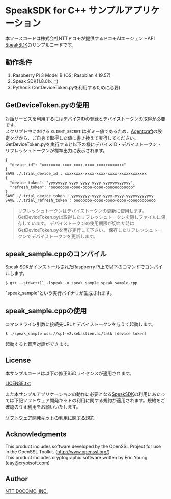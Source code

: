 # SpeakSDK for C++ サンプルアプリケーション
本ソースコードは株式会社NTTドコモが提供するドコモAIエージェントAPI [SpeakSDK](https://github.com/docomoDeveloperSupport/speak-cpp-sdk)のサンプルコードです。


## 動作条件
1. Raspberry Pi 3 Model B (OS: Raspbian 4.19.57)
1. Speak SDK(1.8.0以上)
1. Python3 (GetDeviceToken.pyを利用するために必要)

## GetDeviceToken.pyの使用
対話サービスを利用するにはデバイスIDの登録とデバイストークンの取得が必要です。  
スクリプト中における `CLIENT_SECRET` はダミー値であるため、[Agentcraft](http://agentcraft.sebastien.ai/)の設定タグから、ご自身で取得した値に書き換えて実行してください。
GetDeviceToken.pyを実行すると以下の様にデバイスID・デバイストークン・リフレッシュトークンが標準出力に表示されます。

```
{
  "device_id": "xxxxxxxx-xxxx-xxxx-xxxx-xxxxxxxxxxxx"
}
SAVE ./.trial_device_id : xxxxxxxx-xxxx-xxxx-xxxx-xxxxxxxxxxxx
{
  "device_token": "yyyyyyyy-yyyy-yyyy-yyyy-yyyyyyyyyyyy",
  "refresh_token": "oooooooo-oooo-oooo-oooo-oooooooooooo"
}
SAVE ./.trial_device_token : yyyyyyyy-yyyy-yyyy-yyyy-yyyyyyyyyyyy
SAVE ./.trial_refresh_token : oooooooo-oooo-oooo-oooo-oooooooooooo
```

> リフレッシュトークンはデバイストークンの更新に使用します。  
GetDeviceToken.pyは取得したリフレッシュトークンを隠しファイルに保存しています。
デバイストークンの使用期限が切れた時はGetDeviceToken.pyを再び実行して下さい。
保存したリフレッシュトークンでデバイストークンを更新します。


## speak_sample.cppのコンパイル

Speak SDKがインストールされたRaspberry Pi上で以下のコマンドでコンパイルします。

```
$ g++ --std=c++11 -lspeak -o speak_sample speak_sample.cpp
```

"speak_sample"という実行バイナリが生成されます。


## speak_sample.cppの使用

コマンドライン引数に接続先URLとデバイストークンを与えて起動します。

```
$ ./speak_sample wss://spf-v2.sebastien.ai/talk [device token]
```

起動すると音声対話ができます。

## License
本サンプルコードは以下の修正BSDライセンスが適用されます。

[LICENSE.txt](/LICENSE.txt)

また本サンプルアプリケーションの動作に必要となる[SpeakSDK](https://github.com/docomoDeveloperSupport/speak-cpp-sdk)の利用にあたっては下記ソフトウェア開発キットの利用に関する規約が適用されます。規約をご確認のうえ利用をお願いいたします。

[ソフトウェア開発キットの利用に関する規約](https://github.com/docomoDeveloperSupport/speak-cpp-sdk/blob/master/LICENSE.md)

## Acknowledgments
This product includes software developed by the OpenSSL Project for use in the OpenSSL Toolkit. (http://www.openssl.org/)  
This product includes cryptographic software written by Eric Young (eay@cryptsoft.com)

## Author
[NTT DOCOMO, INC.](https://docs.sebastien.ai/)







